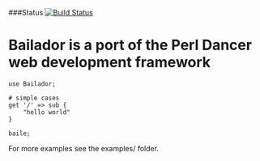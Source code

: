 ###Status
[![Build Status](https://travis-ci.org/tadzik/Bailador.png)](https://travis-ci.org/tadzik/Bailador)

Bailador is a port of the Perl Dancer web development framework
==============================================

    use Bailador;
    
    # simple cases
    get '/' => sub {
        "hello world"
    }
    
    baile;

For more examples see the examples/ folder.


